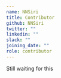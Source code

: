 ```yaml
---
name: NNSiri
title: Contributor
github: NNSiri
twitter: ""
linkedin: ""
slack: ""
joining_date: ""
role: contributor
---
```


Still waiting for this
